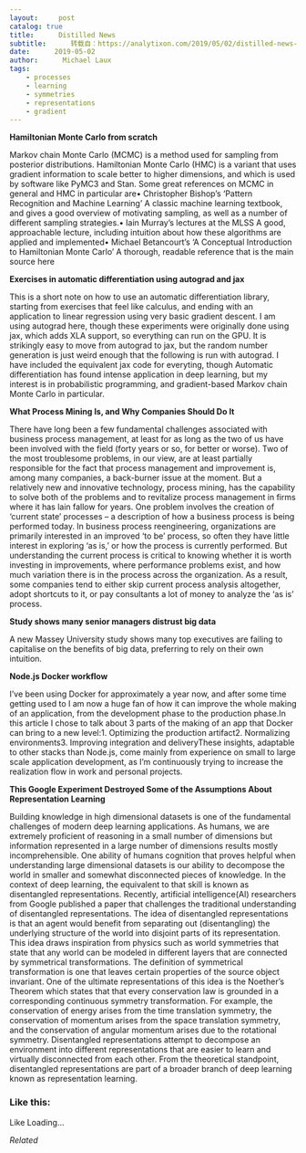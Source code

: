 ```yaml
---
layout:     post
catalog: true
title:      Distilled News
subtitle:      转载自：https://analytixon.com/2019/05/02/distilled-news-1053/
date:      2019-05-02
author:      Michael Laux
tags:
    - processes
    - learning
    - symmetries
    - representations
    - gradient
---
```


**Hamiltonian Monte Carlo from scratch**

Markov chain Monte Carlo (MCMC) is a method used for sampling from posterior distributions. Hamiltonian Monte Carlo (HMC) is a variant that uses gradient information to scale better to higher dimensions, and which is used by software like PyMC3 and Stan. Some great references on MCMC in general and HMC in particular are• Christopher Bishop’s ‘Pattern Recognition and Machine Learning’ A classic machine learning textbook, and gives a good overview of motivating sampling, as well as a number of different sampling strategies.• Iain Murray’s lectures at the MLSS A good, approachable lecture, including intuition about how these algorithms are applied and implemented• Michael Betancourt’s ‘A Conceptual Introduction to Hamiltonian Monte Carlo’ A thorough, readable reference that is the main source here

**Exercises in automatic differentiation using autograd and jax**

This is a short note on how to use an automatic differentiation library, starting from exercises that feel like calculus, and ending with an application to linear regression using very basic gradient descent. I am using autograd here, though these experiments were originally done using jax, which adds XLA support, so everything can run on the GPU. It is strikingly easy to move from autograd to jax, but the random number generation is just weird enough that the following is run with autograd. I have included the equivalent jax code for everyting, though Automatic differentiation has found intense application in deep learning, but my interest is in probabilistic programming, and gradient-based Markov chain Monte Carlo in particular.

**What Process Mining Is, and Why Companies Should Do It**

There have long been a few fundamental challenges associated with business process management, at least for as long as the two of us have been involved with the field (forty years or so, for better or worse). Two of the most troublesome problems, in our view, are at least partially responsible for the fact that process management and improvement is, among many companies, a back-burner issue at the moment. But a relatively new and innovative technology, process mining, has the capability to solve both of the problems and to revitalize process management in firms where it has lain fallow for years. One problem involves the creation of ‘current state’ processes – a description of how a business process is being performed today. In business process reengineering, organizations are primarily interested in an improved ‘to be’ process, so often they have little interest in exploring ‘as is,’ or how the process is currently performed. But understanding the current process is critical to knowing whether it is worth investing in improvements, where performance problems exist, and how much variation there is in the process across the organization. As a result, some companies tend to either skip current process analysis altogether, adopt shortcuts to it, or pay consultants a lot of money to analyze the ‘as is’ process.

**Study shows many senior managers distrust big data**

A new Massey University study shows many top executives are failing to capitalise on the benefits of big data, preferring to rely on their own intuition.

**Node.js Docker workflow**

I’ve been using Docker for approximately a year now, and after some time getting used to I am now a huge fan of how it can improve the whole making of an application, from the development phase to the production phase.In this article I chose to talk about 3 parts of the making of an app that Docker can bring to a new level:1. Optimizing the production artifact2. Normalizing environments3. Improving integration and deliveryThese insights, adaptable to other stacks than Node.js, come mainly from experience on small to large scale application development, as I’m continuously trying to increase the realization flow in work and personal projects.

**This Google Experiment Destroyed Some of the Assumptions About Representation Learning**

Building knowledge in high dimensional datasets is one of the fundamental challenges of modern deep learning applications. As humans, we are extremely proficient of reasoning in a small number of dimensions but information represented in a large number of dimensions results mostly incomprehensible. One ability of humans cognition that proves helpful when understanding large dimensional datasets is our ability to decompose the world in smaller and somewhat disconnected pieces of knowledge. In the context of deep learning, the equivalent to that skill is known as disentangled representations. Recently, artificial intelligence(AI) researchers from Google published a paper that challenges the traditional understanding of disentangled representations. The idea of disentangled representations is that an agent would benefit from separating out (disentangling) the underlying structure of the world into disjoint parts of its representation. This idea draws inspiration from physics such as world symmetries that state that any world can be modeled in different layers that are connected by symmetrical transformations. The definition of symmetrical transformation is one that leaves certain properties of the source object invariant. One of the ultimate representations of this idea is the Noether’s Theorem which states that that every conservation law is grounded in a corresponding continuous symmetry transformation. For example, the conservation of energy arises from the time translation symmetry, the conservation of momentum arises from the space translation symmetry, and the conservation of angular momentum arises due to the rotational symmetry. Disentangled representations attempt to decompose an environment into different representations that are easier to learn and virtually disconnected from each other. From the theoretical standpoint, disentangled representations are part of a broader branch of deep learning known as representation learning.





### Like this:

Like Loading...


*Related*

